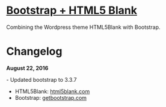 # [Bootstrap + HTML5 Blank](http://html5blank.com)

Combining the Wordpress theme HTML5Blank with Bootstrap. 

# Changelog
**August 22, 2016**

\- Updated bootstrap to 3.3.7


* HTML5Blank: [html5blank.com](http://html5blank.com)
* Bootstrap: [getbootstrap.com](http://getbootstrap.com)
